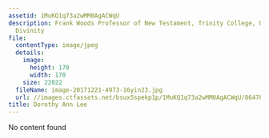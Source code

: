 ```yaml
---
assetid: 1MuKQ1q73a2wMM0AgACWqU
description: Frank Woods Professor of New Testament, Trinity College, University of
  Divinity
file:
  contentType: image/jpeg
  details:
    image:
      height: 170
      width: 170
    size: 22022
  fileName: image-20171221-4973-16yin23.jpg
  url: //images.ctfassets.net/bsux5spekp1p/1MuKQ1q73a2wMM0AgACWqU/864780560f9c07733f3746d42056405e/image-20171221-4973-16yin23.jpg
title: Dorothy Ann Lee
---
```

No content found